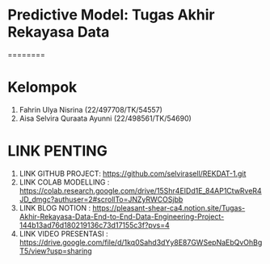 # Predictive Model: Tugas Akhir Rekayasa Data 
========

Kelompok
================
1. Fahrin Ulya Nisrina (22/497708/TK/54557)
2. Aisa Selvira Quraata Ayunni (22/498561/TK/54690)


LINK PENTING 
===========================
1. LINK GITHUB PROJECT: https://github.com/selvirasell/REKDAT-1.git
2. LINK COLAB MODELLING : https://colab.research.google.com/drive/15Shr4EIDd1E_84AP1CtwRveR4JD_dmgc?authuser=2#scrollTo=JNZyRWCOSjbb
3. LINK BLOG NOTION : https://pleasant-shear-ca4.notion.site/Tugas-Akhir-Rekayasa-Data-End-to-End-Data-Engineering-Project-144b13ad76d180219136c73d17155c3f?pvs=4 
4. LINK VIDEO PRESENTASI : https://drive.google.com/file/d/1kq0Sahd3dYy8E87GWSepNaEbQvOhBgT5/view?usp=sharing
